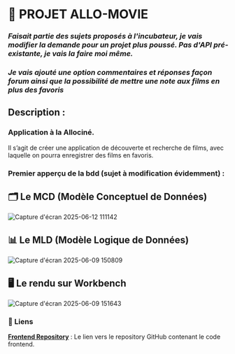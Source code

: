 # 🚀 PROJET ALLO-MOVIE

### _Faisait partie des sujets proposés à l'incubateur, je vais modifier la demande pour un projet plus poussé. Pas d'API pré-existante, je vais la faire moi même._
### _Je vais ajouté une option commentaires et réponses façon forum ainsi que la possibilité de mettre une note aux films en plus des favoris_

## Description :

### Application à la Allociné.

Il s’agit de créer une application de découverte et recherche de films, avec
laquelle on pourra enregistrer des films en favoris.

### Premier apperçu de la bdd (sujet à modification évidemment) :

## 🗂️ Le MCD (Modèle Conceptuel de Données)

![Capture d'écran 2025-06-12 111142](https://github.com/user-attachments/assets/205e85e3-842a-4a5f-90e1-b5b095a1098e)

## 📊 Le MLD (Modèle Logique de Données)

![Capture d'écran 2025-06-09 150809](https://github.com/user-attachments/assets/ca0d7cce-92c0-4574-8621-0d415456fd1b)

## 🖥️ Le rendu sur Workbench

![Capture d'écran 2025-06-09 151643](https://github.com/user-attachments/assets/e11bde96-b3d9-41ce-a01e-7b8de547af30)

### 🔗 Liens

**[Frontend Repository](https://github.com/cedric-chimot/allo-movie-front)** : Le lien vers le repository GitHub contenant le code frontend.
